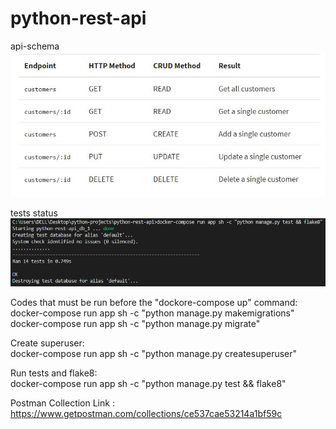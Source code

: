 # python-rest-api  
  
api-schema  
![alt text](https://github.com/onurceri/python-rest-api/blob/master/api-schema.JPG?raw=true)
  
tests status  
![alt text](https://github.com/onurceri/python-rest-api/blob/master/tests.png?raw=true)

Codes that must be run before the "dockore-compose up" command:  
docker-compose run app sh -c "python manage.py makemigrations"  
docker-compose run app sh -c "python manage.py migrate"  

Create superuser:  
docker-compose run app sh -c "python manage.py createsuperuser"  

Run tests and flake8:  
docker-compose run app sh -c "python manage.py test && flake8"  

Postman Collection Link : https://www.getpostman.com/collections/ce537cae53214a1bf59c
